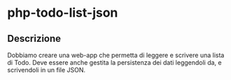 # php-todo-list-json

## Descrizione
Dobbiamo creare una web-app che permetta di leggere e scrivere una lista di Todo.
Deve essere anche gestita la persistenza dei dati leggendoli da, e scrivendoli in un file JSON.